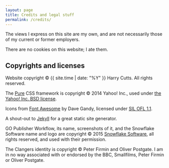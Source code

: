 ```yaml
---
layout: page
title: Credits and legal stuff
permalink: /credits/
---
```


The views I express on this site are my own, and are not necessarily those of my current or former employers.

There are no cookies on this website; I ate them.

Copyrights and licenses
-----------------------

Website copyright &copy; {{ site.time | date: "%Y" }} Harry Cutts. All rights reserved.

The [Pure][] CSS framework is copyright &copy; 2014 Yahoo! Inc., used under [the Yahoo! Inc. BSD license][pure-license].

Icons from [Font Awesome][] by Dave Gandy, licensed under [SIL OFL 1.1](http://scripts.sil.org/OFL).

A shout-out to [Jekyll][] for a great static site generator.

GO Publisher Workflow, its name, screenshots of it, and the Snowflake Software name and logo are copyright &copy; 2015 [Snowflake Software][], all rights reserved, and used with their permission.

The Clangers identity is copyright &copy; Peter Firmin and Oliver Postgate. I am in no way associated with or endorsed by the BBC, Smallfilms, Peter Firmin or Oliver Postgate.

[Pure]: http://purecss.io/
[pure-license]: /bower_components/pure/LICENSE.md
[Font Awesome]: http://fontawesome.io/
[Jekyll]: http://jekyllrb.com/
[Snowflake Software]: http://www.snowflakesoftware.com/
